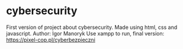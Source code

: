# cybersecurity
First version of project about cybersecurity.
Made using html, css and javascript.
Author: Igor Manoryk
Use xampp to run, final version: https://pixel-cop.pl/cyberbezpieczni
